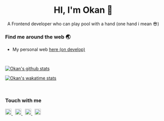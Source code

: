 <h1 align="center">HI, I'm Okan 👋</h1>
<p align="center">A Frontend developer who can play pool with a hand (one hand i mean 😎)</p>

<h3>Find me around the web 🌏</h3>
<ul>
  <li>My personal web <a href="https://ngeblog-yukz.netlify.app" target="_blank">here (on develop)</a></li>
</ul>
<br />
<p>
  <a href="https://github-readme-stats.vercel.app/api?username=okanjauhary&show_icons=true&locale=en" target="_blank">
    <img src="https://github-readme-stats.vercel.app/api?username=okanjauhary&show_icons=true&locale=en" alt="Okan's github stats" />
  </a>
</p>
<p>
  <a href="https://wakatime.com/@okanjauhary" target="_blank">
    <img src="https://github-readme-stats.vercel.app/api/wakatime?username=okanjauhary&layout=compact" alt="Okan's wakatime stats" />
  </a>
</p>
<br />
<h3>Touch with me</h3>
<a href="https://www.linkedin.com/in/sulhanjauhari" target="_blank" align="center">
  <img src="https://unpkg.com/simple-icons@3.12.1/icons/linkedin.svg" width="20" height="20">
</a>
&nbsp;
<a href="https://instagram.com/okanjauhary" target="_blank" align="center">
  <img src="https://unpkg.com/simple-icons@3.12.1/icons/instagram.svg" width="20" height="20">
</a>
&nbsp;
<a href="https://www.facebook.com/okanjauhary" target="_blank" align="center">
  <img src="https://unpkg.com/simple-icons@3.12.1/icons/facebook.svg" width="20" height="20">
</a>
&nbsp;
<a href="https://twitter.com/okanjauhary" target="_blank" align="center">
  <img src="https://unpkg.com/simple-icons@3.12.1/icons/twitter.svg" width="20" height="20">
</a>
